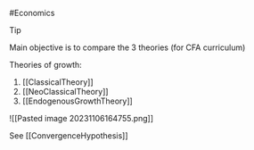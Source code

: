 #Economics 

>[!Tip]
>Main objective is to compare the 3 theories (for CFA curriculum)

Theories of growth:
1. [[ClassicalTheory]]
2. [[NeoClassicalTheory]]
3. [[EndogenousGrowthTheory]]

![[Pasted image 20231106164755.png]]

See [[ConvergenceHypothesis]]
